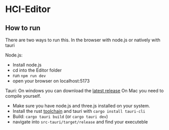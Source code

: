 # HCI-Editor
## How to run
There are two ways to run this. In the browser with node.js or natively with tauri

Node.js:
- Install node.js 
- cd into the Editor folder 
- run `npm run dev`
- open your browser on localhost:5173

Tauri:
On windows you can download the [latest release](https://github.com/FelixReinhard/HCI-Editor/releases/latest)
On Mac you need to compile yourself.
- Make sure you have node.js and three.js installed on your system.
- Install the rust [toolchain](https://www.rust-lang.org/) and tauri with `cargo install tauri-cli`
- Build: `cargo tauri build` (or `cargo tauri dev`)
- navigate into `src-tauri/target/release` and find your executeble
